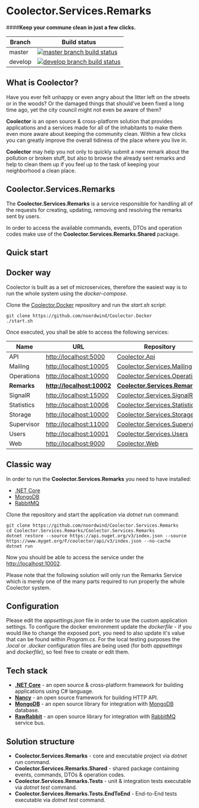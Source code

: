 # Coolector.Services.Remarks

####**Keep your commune clean in just a few clicks.**

|Branch             |Build status                                                  
|-------------------|-----------------------------------------------------
|master             |[![master branch build status](https://api.travis-ci.org/noordwind/Coolector.Services.Remarks.svg?branch=master)](https://travis-ci.org/noordwind/Coolector.Services.Remarks)
|develop            |[![develop branch build status](https://api.travis-ci.org/noordwind/Coolector.Services.Remarks.svg?branch=develop)](https://travis-ci.org/noordwind/Coolector.Services.Remarks/branches)

**What is Coolector?**
----------------

Have you ever felt unhappy or even angry about the litter left on the streets or in the woods? Or the damaged things that should've been fixed a long time ago, yet the city council might not even be aware of them?

**Coolector** is an open source & cross-platform solution that provides applications and a services made for all of the inhabitants to make them even more aware about keeping the community clean. 
Within a few clicks you can greatly improve the overall tidiness of the place where you live in. 

**Coolector** may help you not only to quickly submit a new remark about the pollution or broken stuff, but also to browse the already sent remarks and help to clean them up if you feel up to the task of keeping your neighborhood a clean place.

**Coolector.Services.Remarks**
----------------

The **Coolector.Services.Remarks** is a service responsible for handling all of the requests for creating, updating, removing and resolving the remarks sent by users.

In order to access the available commands, events, DTOs and operation codes make use of the **Coolector.Services.Remarks.Shared** package.

**Quick start**
----------------

## Docker way

Coolector is built as a set of microservices, therefore the easiest way is to run the whole system using the *docker-compose*.

Clone the [Coolector.Docker](https://github.com/noordwind/Coolector.Docker) repository and run the *start.sh* script:

```
git clone https://github.com/noordwind/Coolector.Docker
./start.sh
```

Once executed, you shall be able to access the following services:

|Name               |URL                                                  |Repository 
|-------------------|-----------------------------------------------------|-----------------------------------------------------------------------------------------------
|API                |[http://localhost:5000](http://localhost:5000)       |[Coolector.Api](https://github.com/noordwind/Coolector.Api) 
|Mailing            |[http://localhost:10005](http://localhost:10005)     |[Coolector.Services.Mailing](https://github.com/noordwind/Coolector.Services.Mailing) 
|Operations         |[http://localhost:10000](http://localhost:10000)     |[Coolector.Services.Operations](https://github.com/noordwind/Coolector.Services.Operations)
|**Remarks**        |**[http://localhost:10002](http://localhost:10002)** |**[Coolector.Services.Remarks](https://github.com/noordwind/Coolector.Services.Remarks)** 
|SignalR            |[http://localhost:15000](http://localhost:15000)     |[Coolector.Services.SignalR](https://github.com/noordwind/Coolector.Services.SignalR) 
|Statistics         |[http://localhost:10006](http://localhost:10006)     |[Coolector.Services.Statistics](https://github.com/noordwind/Coolector.Services.Statistics)
|Storage            |[http://localhost:10000](http://localhost:10000)     |[Coolector.Services.Storage](https://github.com/noordwind/Coolector.Services.Storage) 
|Supervisor         |[http://localhost:11000](http://localhost:11000)     |[Coolector.Services.Supervisor](https://github.com/noordwind/Coolector.Services.Supervisor)
|Users              |[http://localhost:10001](http://localhost:10001)     |[Coolector.Services.Users](https://github.com/noordwind/Coolector.Services.Users) 
|Web                |[http://localhost:9000](http://localhost:9000)       |[Coolector.Web](https://github.com/noordwind/Coolector.Web) 

## Classic way

In order to run the **Coolector.Services.Remarks** you need to have installed:
- [.NET Core](https://dotnet.github.io)
- [MongoDB](https://www.mongodb.com)
- [RabbitMQ](https://www.rabbitmq.com)

Clone the repository and start the application via *dotnet run* command:

```
git clone https://github.com/noordwind/Coolector.Services.Remarks
cd Coolector.Services.Remarks/Coolector.Services.Remarks
dotnet restore --source https://api.nuget.org/v3/index.json --source https://www.myget.org/F/coolector/api/v3/index.json --no-cache
dotnet run
```

Now you should be able to access the service under the [http://localhost:10002](http://localhost:10002). 

Please note that the following solution will only run the Remarks Service which is merely one of the many parts required to run properly the whole Coolector system.

**Configuration**
----------------

Please edit the *appsettings.json* file in order to use the custom application settings. To configure the docker environment update the *dockerfile* - if you would like to change the exposed port, you need to also update it's value that can be found within *Program.cs*.
For the local testing purposes the *.local* or *.docker* configuration files are being used (for both *appsettings* and *dockerfile*), so feel free to create or edit them.

**Tech stack**
----------------
- **[.NET Core](https://dotnet.github.io)** - an open source & cross-platform framework for building applications using C# language.
- **[Nancy](http://nancyfx.org)** - an open source framework for building HTTP API.
- **[MongoDB](https://github.com/mongodb/mongo-csharp-driver)** - an open source library for integration with [MongoDB](https://www.mongodb.com) database.
- **[RawRabbit](https://github.com/pardahlman/RawRabbit)** - an open source library for integration with [RabbitMQ](https://www.rabbitmq.com) service bus.

**Solution structure**
----------------
- **Coolector.Services.Remarks** - core and executable project via *dotnet run* command.
- **Coolector.Services.Remarks.Shared** - shared package containing events, commands, DTOs & operation codes.
- **Coolector.Services.Remarks.Tests** - unit & integration tests executable via *dotnet test* command.
- **Coolector.Services.Remarks.Tests.EndToEnd** - End-to-End tests executable via *dotnet test* command.